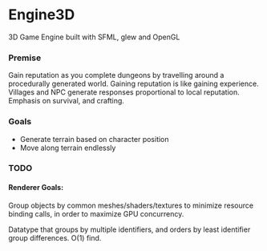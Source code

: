 # Engine3D
3D Game Engine built with SFML, glew and OpenGL

### Premise
Gain reputation as you complete dungeons by travelling around a procedurally
generated world. Gaining reputation is like gaining experience. Villages and
NPC generate responses proportional to local reputation. Emphasis on
survival, and crafting.

### Goals
 - Generate terrain based on character position
 - Move along terrain endlessly

### TODO
#### Renderer Goals:
Group objects by common meshes/shaders/textures to minimize resource binding calls, in order to maximize GPU concurrency.

Datatype that groups by multiple identifiers, and orders by least identifier group differences. O(1) find.
